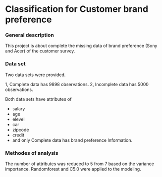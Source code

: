 # Classification for Customer brand preference

### General description
This project is about complete the missing data of brand preference (Sony and Acer) of the customer survey. 

### Data set
Two data sets were provided.

1, Complete data has 9898 observations.
2, Incomplete data has 5000 observations.

Both data sets have attributes of 
- salary
- age
- elevel 
- car
- zipcode 
- credit 
- and only Complete data has brand preference Information.

### Methodes of analysis
The number of attributes was reduced to 5 from 7 based on the variance importance. 
Randomforest and C5.0 were applied to the modeling.
